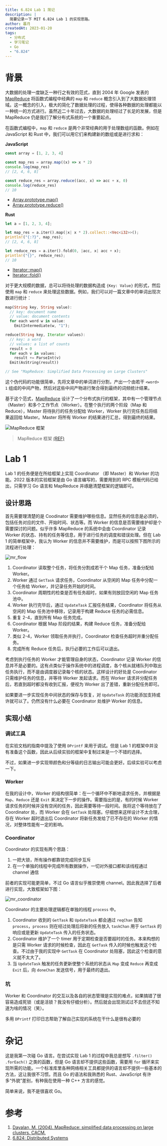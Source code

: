 ```yaml
---
title: 6.824 Lab 1 简记
description: |
  简要记录一下 MIT 6.824 Lab 1 的实现思路。
author: 暮月
createdAt: 2023-01-20
tags:
  - 分布式
  - 学习笔记
  - Go
  - "6.824"
---
```


# 背景

大数据的处理一度缺乏一种行之有效的范式，直到 2004 年 Google 发表的 [MapReduce] 将函数式编程中经典的 `map` 和 `reduce` 概念引入到了大数据处理领域。这一概念的引入，极大的简化了数据处理的过程，使得各种数据的处理都能以一种统一的方式进行。虽然近二十年过去，大数据的处理经过了长足的发展，但是 MapReduce 仍是我们了解分布式系统的一个重要起点。

在函数式编程中，`map` 和 `reduce` 是两个非常经典的用于处理数组的函数。例如在 JavaScript 和 Rust 中，我们可以用它们来构建新的数组或是进行求和：

**JavaScript**

```js
const array = [1, 2, 3, 4]

const map_res = array.map((x) => x * 2)
console.log(map_res)
// [2, 4, 6, 8]

const reduce_res = array.reduce((acc, x) => acc + x, 0)
console.log(reduce_res)
// 10
```

- [Array.prototype.map()](https://developer.mozilla.org/en-US/docs/Web/JavaScript/Reference/Global_Objects/Array/map)
- [Array.prototype.reduce()](https://developer.mozilla.org/en-US/docs/Web/JavaScript/Reference/Global_Objects/Array/reduce)

**Rust**

```rust
let a = [1, 2, 3, 4];

let map_res = a.iter().map(|x| x * 2).collect::<Vec<i32>>();
println!("{:?}", map_res);
// [2, 4, 6, 8]

let reduce_res = a.iter().fold(0, |acc, x| acc + x);
println!("{}", reduce_res);
// 10
```

- [Iterator::map()](https://doc.rust-lang.org/std/iter/trait.Iterator.html#method.map)
- [Iterator::fold()](https://doc.rust-lang.org/std/iter/trait.Iterator.html#method.fold)

对于更大规模的数据，总可以将待处理的数据构造成 `{Key: Value}` 的形式，然后使用 `map` 和 `reduce` 来处理这些数据。例如，我们可以对一篇文章中的单词出现次数进行统计：

```rust
map(String key, String value):
  // key: document name
  // value: document contents
  for each word w in value:
    EmitIntermediate(w, "1");

reduce(String key, Iterator values):
  // key: a word
  // values: a list of counts
  result = 0
  for each v in values:
    result += ParseInt(v)
  Emit(AsString(result))

// See "MapReduce: Simplified Data Processing on Large Clusters"
```

这个伪代码的功能很简单，先将文章中的单词进行分割，产出一个由若干 `<word> 1` 组成的中间产物，然后对这些中间产物进行聚合得到最终的词频统计结果。

基于这个范式，[MapReduce] 设计了一个分布式执行的框架，其中有一个管理节点（Master）和多个工作节点（Worker）。在整个执行的两个阶段（Map 和 Reduce），Master 将待执行的任务分配给 Worker，Worker 执行完任务后将结果返回给 Master。Master 将所有 Worker 的结果进行汇总，得到最终的结果。

![MapReduce 框架](/blog/6.824/mapreduce.png)

> MapReduce 框架 [(REF)][mapreduce]

# Lab 1

Lab 1 的任务便是在所给框架上实现 Coordinator （即 Master）和 Worker 的功能。2022 版本的实验框架是由 Go 语言编写的，需要用到的 RPC 模板代码已给出，只需学习 Go 语言和 MapReduce 并琢磨清楚框架的逻辑即可。

## 设计思路

首先需要理清楚的是 Coodinator 需要维护哪些信息。显然任务的信息是必须的，包括任务对应的文件、开始时间、状态等。而 Worker 的信息是否需要维护却是个需要探讨的问题。似乎许多 MapReduce 的系统中会由 Coordinator 记录 Worker 的状态、持有的任务等信息，用于进行任务的调度和错误处理。但在 Lab 1 的简单框架中，我认为 Worker 的信息并不需要维护，而是可以按照下图所示的流程进行处理：

![mr_flow](/blog/6.824/mrflow.excalidraw.svg)

1. Coordinator 读取整个任务，将任务分割成若干个 Map 任务，准备分配给 Worker。
2. Worker 通过 `GetTask` 请求任务，Coordinator 从空闲的 Map 任务中分配一个任务给 Worker，并记录任务开始的时间。
3. Coordinator 周期性的检查是否有任务超时，如果有则放回空闲的 Map 任务池中。
4. Worker 执行完毕后，通过 `UpdateTask` 汇报任务结果，Coordinator 将任务从空闲的 Map 任务池中移除，记录用于构建 Reduce 任务的必需信息。
5. 重复 2-4，直到所有 Map 任务完成。
6. Coordinator 根据 Map 阶段的结果，构建 Reduce 任务，准备分配给 Worker。
7. 类似 2-4，Worker 领取任务并执行，Coordinator 检查任务超时并重分配任务。
8. 完成所有 Reduce 任务后，执行必要的工作后可以退出。

考虑到执行任务的 Worker 才能管理自身的状态，Coordinator 记录 Worker 的信息并不是必要的。这有点类似于操作系统中的进程调度，各个核从就绪队列中取出任务执行，而不是由调度器记录每个核的状态。这样设计的好处是 Coordinator 只需维护任务的信息，并等待 Worker 发起请求。而在 Worker 请求并分配任务后，若直到超时都没有收到汇报，便视为 Worker 出了差错，重新分配任务即可。

如果要进一步实现任务中间状态的保存与恢复，对 `UpdateTask` 的功能添加支持或许就可以了。仍然没有什么必要在 Coordinator 处维护 Worker 的信息。

## 实现小结

### 调试工具

在实验文档的指南中提及了使用 `DPrintf` 来用于调试。但是 Lab 1 的框架中并没有准备这个函数，因此从后续实验的框架中复制过来是一个不错的选择。

不过，如果进一步实现带颜色和分等级的日志输出可能会更好。后续实验可以考虑一下。

### Worker

在我的设计中，Worker 的结构很简单：在一个循环中不断地请求任务，并根据是 `Map`、`Reduce` 还是 `Exit` 来决定下一步的操作。需要指出的是，有的时候 Worker 请求任务的时候并没有空闲的任务，因此需要等待一段时间。我将这个等待放在了 Coordinator 处，而 Worker 会在 `GetTask` 处阻塞。仔细想来这样设计不太合理，存在 Worker 超时退出后 Coordinator 将新任务发给了已不存在的 Worker 的情况，对整体性能有一定的影响。

### Coordinator

Coordinator 的实现有两个思路：

1. 一把大锁，所有操作都靠锁完成同步互斥
2. 在一个单独的线程中完成所有数据操作，一切对外接口都和该线程通过 channel 通信

前者的实现可能更简单，不过 Go 语言似乎推崇使用 channel。因此我选择了后者进行实现，大致框架如下图：

![mr_coordinator](/blog/6.824/mrcoordinator.excalidraw.svg)

Coordinator 的主要处理逻辑都在单独的线程 `process` 中。

1. Coordinator 收到的 `GetTask` 和 `UpdateTask` 都会通过 `reqChan` 告知 `process`，`process` 则在经过处理后将新的任务放入 `taskChan` 用于 `GetTask` 的响应或是更新 `UpdateTask` 传入的任务状态。
2. Coordinator 维护了一个 timer 用于定期检查是否要超时的任务。本来构想的是只需 Worker 请求的时候检查，因此在 `GetTask` 传入的时候也触发这个检查。不过由于我的实现中 `GetTask` 在 Coordinator 处阻塞，因此这个检查的意义就不太大了。
3. 当 `UpdateTask` 触发的任务更新使整个系统的状态从 `Map` 变成 `Reduce` 再变成 `Exit` 后，向 `doneChan` 发送信号，用于最终的退出。

### 坑

Worker 和 Coordinator 的交互以及各自的状态管理是实现的难点，如果搞错了很容易造成死锁（或是活锁？我没有仔细分析）。然后就会出现测试过不去但还不知道为啥的情况（笑）。

多用 `DPrintf` 打印日志帮助了解自己实现的系统在干什么是很有必要的

# 杂记

这是我第一次碰 Go 语言。在尝试实现 Lab 1 的过程中我总是想写 `.filter()` `.forEach()` 之类的函数，但是 Go 语言却不提供这些函数，需要用 `for` 循环来实现所需的功能。一个标准库里各种网络相关工具都提供的语言却不提供一些基本的方法，这让我很不习惯。而且 Go 的语法和我熟悉的 Rust、JavaScript 有许多“外貌”差别，有种我在使用一种 C++ 方言的感觉。

简单来说，我不是很喜欢 Go。

# 参考

1. [Dayalan, M. (2004). MapReduce: simplified data processing on large clusters. CACM.][mapreduce]
2. [6.824: Distributed Systems][6.824]

[6.824]: https://pdos.csail.mit.edu/6.824/index.html
[mapreduce]: https://api.semanticscholar.org/CorpusID:67055872
